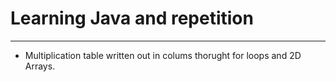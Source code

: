 # Learning Java and repetition
---
- Multiplication table written out in colums thorught for loops and 2D Arrays.
